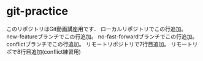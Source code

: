# git-practice
このリポジトリはGit動画講座用です．
ローカルリポジトリでこの行追加。
new-featureブランチでこの行追加。
no-fast-forwardブランチでこの行追加。
conflictブランチでこの行追加。
リモートリポジトリで7行目追加。
リモートリポで8行目追加(conflict練習用)
